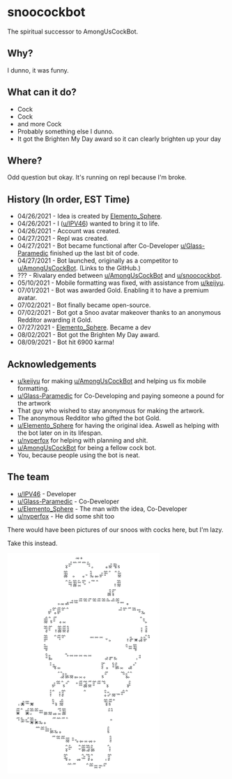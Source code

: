 # snoocockbot
The spiritual successor to AmongUsCockBot.

## Why?
I dunno, it was funny.

## What can it do?
- Cock
- Cock
- and more Cock
- Probably something else I dunno.
- It got the Brighten My Day award so it can clearly brighten up your day

## Where?
Odd question but okay. It's running on repl because I'm broke.

## History (In order, EST Time)
- 04/26/2021 - Idea is created by [Elemento_Sphere](https://www.reddit.com/user/Elemento_Sphere).
- 04/26/2021 - I ([u/IPV46](https://www.reddit.com/user/IPV46)) wanted to bring it to life.
- 04/26/2021 - Account was created.
- 04/27/2021 - Repl was created.
- 04/27/2021 - Bot became functional after Co-Developer [u/Glass-Paramedic](https://www.reddit.com/user/Glass-Paramedic) finished up the last bit of code.
- 04/27/2021 - Bot launched, originally as a competitor to [u/AmongUsCockBot](https://github.com/nlanson/AmongUsCockBot). (Links to the GitHub.)
- ??? - Rivalary ended between [u/AmongUsCockBot](https://github.com/nlanson/AmongUsCockBot) and [u/snoocockbot](https://www.reddit.com/user/snoocockbot).
- 05/10/2021 - Mobile formatting was fixed, with assistance from [u/keijyu](https://www.reddit.com/user/keijyu).
- 07/01/2021 - Bot was awarded Gold. Enabling it to have a premium avatar.
- 07/02/2021 - Bot finally became open-source.
- 07/02/2021 - Bot got a Snoo avatar makeover thanks to an anonymous Redditor awarding it Gold.
- 07/27/2021 - [Elemento_Sphere](https://www.reddit.com/user/Elemento_Sphere). Became a dev
- 08/02/2021 - Bot got the Brighten My Day award.
- 08/09/2021 - Bot hit 6900 karma!

## Acknowledgements
- [u/keijyu](https://www.reddit.com/user/keijyu) for making [u/AmongUsCockBot](https://github.com/nlanson/AmongUsCockBot) and helping us fix mobile formatting.
- [u/Glass-Paramedic](https://www.reddit.com/user/Glass-Paramedic) for Co-Developing and paying someone a pound for the artwork
- That guy who wished to stay anonymous for making the artwork.
- The anonymous Redditor who gifted the bot Gold.
- [u/Elemento_Sphere](https://www.reddit.com/user/Elemento_Sphere) for having the original idea. Aswell as helping with the bot later on in its lifespan.
- [u/nyperfox](https://www.reddit.com/user/nyperfox) for helping with planning and shit.
- [u/AmongUsCockBot](https://github.com/nlanson/AmongUsCockBot) for being a fellow cock bot.
- You, because people using the bot is neat.

## The team
- [u/IPV46](https://www.reddit.com/user/IPV46) - Developer
- [u/Glass-Paramedic](https://www.reddit.com/user/Glass-Paramedic) - Co-Developer
- [u/Elemento_Sphere](https://www.reddit.com/user/Elemento_Sphere) - The man with the idea, Co-Developer
- [u/nyperfox](https://www.reddit.com/user/nyperfox) - He did some shit too


There would have been pictures of our snoos with cocks here, but I'm lazy.


Take this instead.


![Snoo Cock](snoocock.png)

